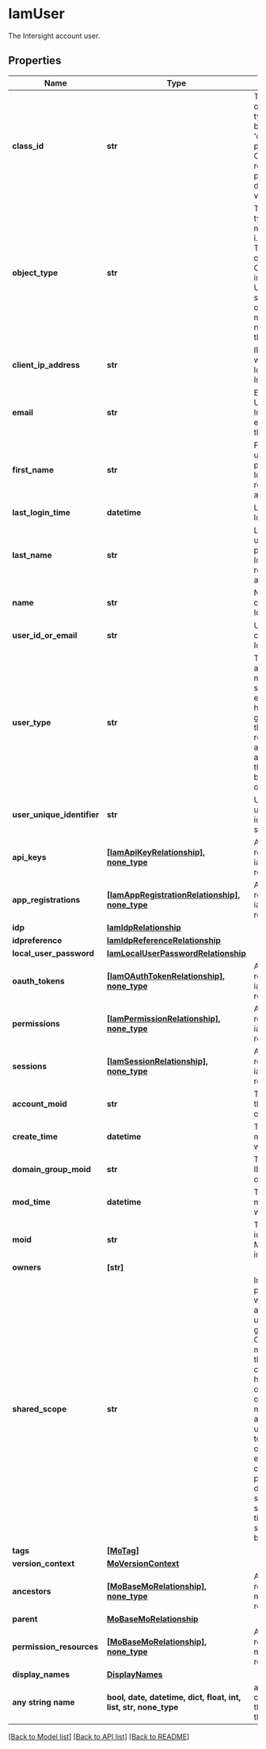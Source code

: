 # IamUser

The Intersight account user.
## Properties
Name | Type | Description | Notes
------------ | ------------- | ------------- | -------------
**class_id** | **str** | The concrete type of this complex type. Its value must be the same as the &#39;objectType&#39; property. The OpenAPI document references this property as a discriminator value. | [readonly] 
**object_type** | **str** | The fully-qualified type of this managed object, i.e. the class name. This property is optional. The ObjectType is implied from the URL path. If specified, the value of objectType must match the class name specified in the URL path. | [readonly] 
**client_ip_address** | **str** | IP address from which the user last logged in to Intersight. | [optional] [readonly] 
**email** | **str** | Email of the user. Users are added to Intersight using the email configured in the IdP. | [optional] 
**first_name** | **str** | First name of the user. This field is populated from the IdP attributes received after authentication. | [optional] [readonly] 
**last_login_time** | **datetime** | Last successful login time for user. | [optional] [readonly] 
**last_name** | **str** | Last name of the user. This field is populated from the IdP attributes received after authentication. | [optional] [readonly] 
**name** | **str** | Name as configured in the IdP. | [optional] [readonly] 
**user_id_or_email** | **str** | UserID or email as configured in the IdP. | [optional] 
**user_type** | **str** | Type of the User. If a user is added manually by specifying the email address, or has logged in using groups, based on the IdP attributes received during authentication. If added manually, the user type will be static, otherwise dynamic. | [optional] [readonly] 
**user_unique_identifier** | **str** | Unique id of the user used by the identity provider to store the user. | [optional] [readonly] 
**api_keys** | [**[IamApiKeyRelationship], none_type**](IamApiKeyRelationship.md) | An array of relationships to iamApiKey resources. | [optional] [readonly] 
**app_registrations** | [**[IamAppRegistrationRelationship], none_type**](IamAppRegistrationRelationship.md) | An array of relationships to iamAppRegistration resources. | [optional] [readonly] 
**idp** | [**IamIdpRelationship**](IamIdpRelationship.md) |  | [optional] 
**idpreference** | [**IamIdpReferenceRelationship**](IamIdpReferenceRelationship.md) |  | [optional] 
**local_user_password** | [**IamLocalUserPasswordRelationship**](IamLocalUserPasswordRelationship.md) |  | [optional] 
**oauth_tokens** | [**[IamOAuthTokenRelationship], none_type**](IamOAuthTokenRelationship.md) | An array of relationships to iamOAuthToken resources. | [optional] [readonly] 
**permissions** | [**[IamPermissionRelationship], none_type**](IamPermissionRelationship.md) | An array of relationships to iamPermission resources. | [optional] 
**sessions** | [**[IamSessionRelationship], none_type**](IamSessionRelationship.md) | An array of relationships to iamSession resources. | [optional] [readonly] 
**account_moid** | **str** | The Account ID for this managed object. | [optional] [readonly] 
**create_time** | **datetime** | The time when this managed object was created. | [optional] [readonly] 
**domain_group_moid** | **str** | The DomainGroup ID for this managed object. | [optional] [readonly] 
**mod_time** | **datetime** | The time when this managed object was last modified. | [optional] [readonly] 
**moid** | **str** | The unique identifier of this Managed Object instance. | [optional] 
**owners** | **[str]** |  | [optional] 
**shared_scope** | **str** | Intersight provides pre-built workflows, tasks and policies to end users through global catalogs. Objects that are made available through global catalogs are said to have a &#39;shared&#39; ownership. Shared objects are either made globally available to all end users or restricted to end users based on their license entitlement. Users can use this property to differentiate the scope (global or a specific license tier) to which a shared MO belongs. | [optional] [readonly] 
**tags** | [**[MoTag]**](MoTag.md) |  | [optional] 
**version_context** | [**MoVersionContext**](MoVersionContext.md) |  | [optional] 
**ancestors** | [**[MoBaseMoRelationship], none_type**](MoBaseMoRelationship.md) | An array of relationships to moBaseMo resources. | [optional] [readonly] 
**parent** | [**MoBaseMoRelationship**](MoBaseMoRelationship.md) |  | [optional] 
**permission_resources** | [**[MoBaseMoRelationship], none_type**](MoBaseMoRelationship.md) | An array of relationships to moBaseMo resources. | [optional] [readonly] 
**display_names** | [**DisplayNames**](DisplayNames.md) |  | [optional] 
**any string name** | **bool, date, datetime, dict, float, int, list, str, none_type** | any string name can be used but the value must be the correct type | [optional]

[[Back to Model list]](../README.md#documentation-for-models) [[Back to API list]](../README.md#documentation-for-api-endpoints) [[Back to README]](../README.md)


